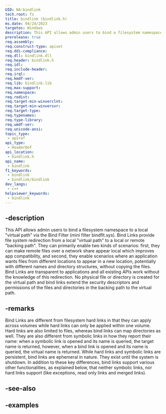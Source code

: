 ```yaml
---
UID: NA:bindlink
tech.root: fs
title: bindlink (bindlink.h)
ms.date: 04/24/2023
targetos: Windows
description: This API allows admin users to bind a filesystem namespace to a local virtual path via the Bind Filter.
prerelease: true
req.assembly: 
req.construct-type: apiset
req.ddi-compliance: 
req.dll: bindlink.dll
req.header: bindlink.h
req.idl: 
req.include-header: 
req.irql: 
req.kmdf-ver: 
req.lib: bindlink.lib
req.max-support: 
req.namespace: 
req.redist: 
req.target-min-winverclnt: 
req.target-min-winversvr: 
req.target-type: 
req.typenames: 
req.type-library: 
req.umdf-ver: 
req.unicode-ansi: 
topic_type:
 - apiref
api_type:
 - HeaderDef
api_location:
 - bindlink.h
api_name:
 - bindlink
f1_keywords:
 - bindlink
 - bindlink/bindlink
dev_langs:
 - c++
helpviewer_keywords:
 - bindlink
---
```


## -description

This API allows admin users to bind a filesystem namespace to a local "virtual path" via the Bind Filter (mini filter bindflt.sys). Bind Links provide file system redirection from a local "virtual path" to a local or remote "backing path". They can primarily enable two kinds of scenarios: first, they can make remote files over a network share appear local which improves app compatibility, and second, they enable scenarios where an application wants files from different locations to  appear in a new location, potentially with different names and directory structures, without copying the files. Bind Links are transparent to applications and all existing APIs work without the knowledge of this redirection. No physical file or directory is created for the virtual path and bind links extend the security descriptors and permissions of the files and directories in the backing path to the virtual path.

## -remarks

Bind Links are different from filesystem hard links in that they can apply across volumes while hard links can only be applied within one volume. Hard links are also limited to files, whereas bind links can map directories as well. They are also different from symbolic links in how they report their name: when a symbolic link is opened and its name is queried, the target name is returned, however, when a bind link is opened and its name is queried, the virtual name is returned. While hard links and symbolic links are persistent, bind links are ephemeral in nature. They exist until the system is shutdown. In addition to these key differences, bind links support various other functionalities, as explained below, that neither symbolic links, nor hard links support (like exceptions, read only links and merged links).

## -see-also

## -examples
